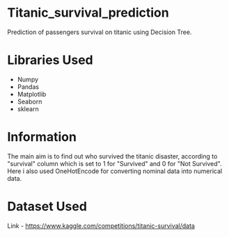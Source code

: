 # Titanic_survival_prediction
Prediction of passengers survival on titanic using Decision Tree.

# Libraries Used
- Numpy
- Pandas
- Matplotlib
- Seaborn
- sklearn

# Information 
The main aim is to find out who survived the titanic disaster, according to "survival" column which is set to 1 for "Survived" and 0 for "Not Survived".
Here i also used OneHotEncode for converting nominal data into numerical data.

# Dataset Used
Link - https://www.kaggle.com/competitions/titanic-survival/data
